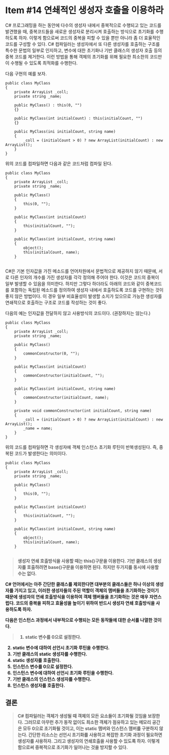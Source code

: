 # Item #14 연쇄적인 생성자 호출을 이용하라

C# 프로그래밍을 하는 동안에 다수의 생성자 내에서 중복적으로 수행되고 있는 코드를 발견했을 때, 중복코드들을 새로운 생성자로 분리시켜 호출하는 방식으로 초기화를 수행하도록 하자. 이렇게 함으로써 코드의 중복을 피할 수 있을 뿐만 아니라 좀 더 효율적인 코드를 구성할 수 있다. C# 컴파일러는 생성자에서 또 다른 생성자를 호출하는 구조를 특수한 문법의 일부로 인지하고, 변수에 대한 초기화나 기반 클래스의 생성자 호출 등의 중복 코드를 제거한다. 이런 방법을 통해 객체의 초기화를 위해 필요한 최소한의 코드만이 수행될 수 있도록 최적화를 수행한다.

다음 구현의 예를 보자.

```
public class MyClass
{
    private ArrayList _coll;
    private string _name;
    
    public MyClass() : this(0, "")
    {}
    
    public MyClass(int initialCount) : this(initialCount, "")
    {}
    
    public MyClass(ini initialCount, string name)
    {
        _coll = (initialCount > 0) ? new ArrayList(initialCount) : new ArrayList();
    }
}
```

위의 코드를 컴파일하면 다음과 같은 코드처럼 컴파일 된다.

```
public class MyClass
{
    private ArrayList _coll;
    private string _name;
    
    public MyClass()
    {
        this(0, "");
    }
    
    public MyClass(int initialCount)
    {
        this(initialCount, "");
    }
    
    public MyClass(int initialCount, string name)
    {
        object();
        this(initialCount, name);
    }
    
```

C#은 기본 인자값을 가진 메소드를 언어차원에서 문법적으로 제공하지 않기 때문에, 서로 다른 인자의 개수를 가진 생성자를 각각 정의해 주어야 한다. 이것은 코드의 중복이 일부 발생할 수 있음을 의미한다. 하지만 그렇다 하더라도 아래의 코드와 같이 중복코드를 포함하는 독립된 메소드를 정의하여 생성자 내에서 호출하도록 코드를 구현하는 것이 좋지 않은 방법이다. 이 경우 일부 비효율성이 발생할 소지가 있으므로 가능한 생성자를 연쇄적으로 호출하는 구조로 코드를 작성하는 것이 좋다. 

다음의 예는 인자값을 전달하지 않고 사용방식의 코드이다. (권장하지는 않는다.)

```
public class MyClass
{
    private ArrayList _coll;
    private string _name;
    
    public MyClass()
    {
        commonConstructor(0, "");
    }
    
    public MyClass(int initialCount)
    {
        commonConstructor(initialCount, "");
    }
    
    public MyClass(int initialCount, string name)
    {
        commonConstructor(initialCount, name);
    }
    
    private void commonConstructor(int initialCount, string name)
    {
        _coll = (initialCount > 0) ? new ArrayList(initialCount) : new ArrayList();
        _name = name;
    }
}
```

위의 코드를 컴파일하면 각 생성자에 객체 인스턴스 초기화 루틴이 반복생성된다. 즉, 중복된 코드가 발생한다는 의미이다.

```
public class MyClass
{
    private ArrayList _coll;
    private string _name;
    
    public MyClass()
    {
        this(0, "");
    }
    
    public MyClass(int initialCount)
    {
        this(initialCount, "");
    }
    
    public MyClass(int initialCount, string name)
    {
        object();
        this(initialCount, name);
    }
    
```

> <b> 생성자 연쇄 호출방식을 사용할 때는 this()구문을 이용한다. 기반 클래스의 생성자를 호출하려면 base()구문을 이용하면 된다. 하지만 두가지를 동시에 사용할 수는 없다.

C# 언어에서는 아주 간단한 클래스를 제외한다면 대부분의 클래스들은 하나 이상의 생성자를 가지고 있고, 이러한 생성자들의 주된 역할이 객체의 맴버들을 초기화하는 것이기 때문에 생성자의 연쇄 호출방식을 이용하여 객체 맴버들을 초기화하는 것은 매우 자연스럽다. 코드의 중복을 피하고 효율성을 높이기 위하여 반드시 생성자 연쇄 호출방식을 사용하도록 하자.

다음은 인스턴스 과정에서 내부적으로 수행되는 모든 동작들에 대한 순서를 나열한 것이다.
> 1. static 변수를 0으로 설정한다.
2. static 변수에 대하여 선언시 초기화 루틴을 수행한다.
3. 기반 클래스의 static 생성자를 수행한다.
4. static 생성자를 호출한다.
5. 인스턴스 변수를 0으로 설정한다.
6. 인스턴스 변수에 대하여 선언시 초기화 루틴을 수행한다.
7. 기반 클래스의 인스턴스 생성자를 수행한다.
8. 인스턴스 생성자를 호출한다.

## 결론
> C# 컴파일러는 객체가 생성될 때 객체의 모든 요소들이 초기화될 것임을 보장한다. 그러므로 아무런 추가 동작 없이도 최소한 객체가 점유하고 있는 메모리 공간은 모두 0으로 초기화될 것이고, 이는 static 맴버와 인스턴스 맴버를 구분하지 않는다. <b>간단한 리소스는 선언시 초기화를 사용하고 복잡한 초기화 과정이 필요하면 생성자를 사용하자. 그리고 생성자의 연쇄호출을 사용할 수 있도록 하자. 이렇게 함으로써 중복적으로 초기화가 일어나는 것을 방지할 수 있다.</b>

